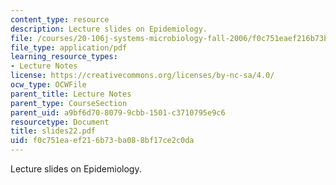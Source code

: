 ```yaml
---
content_type: resource
description: Lecture slides on Epidemiology.
file: /courses/20-106j-systems-microbiology-fall-2006/f0c751eaef216b73ba088bf17ce2c0da_slides22.pdf
file_type: application/pdf
learning_resource_types:
- Lecture Notes
license: https://creativecommons.org/licenses/by-nc-sa/4.0/
ocw_type: OCWFile
parent_title: Lecture Notes
parent_type: CourseSection
parent_uid: a9bf6d70-8079-9cbb-1501-c3710795e9c6
resourcetype: Document
title: slides22.pdf
uid: f0c751ea-ef21-6b73-ba08-8bf17ce2c0da
---
```

Lecture slides on Epidemiology.